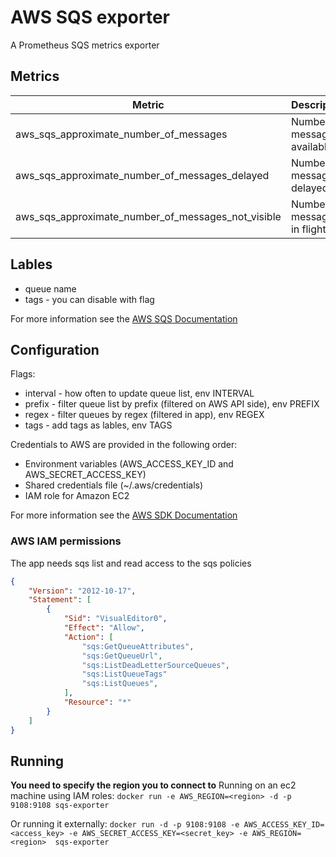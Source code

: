 # AWS SQS exporter

A Prometheus SQS metrics exporter

## Metrics

| Metric  | Description |
| ------  | ----------- |
| aws\_sqs\_approximate\_number\_of\_messages | Number of messages available |
| aws\_sqs\_approximate\_number\_of\_messages\_delayed | Number of messages delayed |
| aws\_sqs\_approximate\_number\_of\_messages\_not\_visible | Number of messages in flight |

## Lables

- queue name 
- tags - you can disable with flag

For more information see the [AWS SQS Documentation](https://docs.aws.amazon.com/AWSSimpleQueueService/latest/SQSDeveloperGuide/sqs-message-attributes.html)

## Configuration

Flags:

- interval - how often to update queue list, env INTERVAL
- prefix - filter queue list by prefix (filtered on AWS API side), env PREFIX
- regex - filter queues by regex (filtered in app), env REGEX
- tags - add tags as lables, env TAGS

Credentials to AWS are provided in the following order:

- Environment variables (AWS\_ACCESS\_KEY\_ID and AWS\_SECRET\_ACCESS\_KEY)
- Shared credentials file (~/.aws/credentials)
- IAM role for Amazon EC2

For more information see the [AWS SDK Documentation](https://docs.aws.amazon.com/sdk-for-go/v1/developer-guide/configuring-sdk.html)

### AWS IAM permissions

The app needs sqs list and read access to the sqs policies

```json
{
    "Version": "2012-10-17",
    "Statement": [
        {
            "Sid": "VisualEditor0",
            "Effect": "Allow",
            "Action": [
                "sqs:GetQueueAttributes",
                "sqs:GetQueueUrl",
                "sqs:ListDeadLetterSourceQueues",
                "sqs:ListQueueTags"
                "sqs:ListQueues",
            ],
            "Resource": "*"
        }
    ]
}
```

## Running

**You need to specify the region you to connect to**
Running on an ec2 machine using IAM roles:
`docker run -e AWS_REGION=<region> -d -p 9108:9108 sqs-exporter`

Or running it externally:
`docker run -d -p 9108:9108 -e AWS_ACCESS_KEY_ID=<access_key> -e AWS_SECRET_ACCESS_KEY=<secret_key> -e AWS_REGION=<region>  sqs-exporter`
